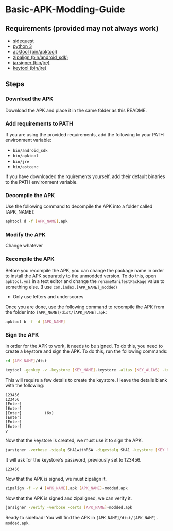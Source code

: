# Basic-APK-Modding-Guide

## Requirements (provided may not always work)
* [sidequest](https://sidequestvr.com/setup-howto)
* [python 3](https://www.python.org/downloads/)
* [apktool (bin/apktool)](https://ibotpeaches.github.io/Apktool/)
* [zipalign (bin/android_sdk)](https://developer.android.com/studio/command-line/zipalign)
* [jarsigner (bin/jre)](https://docs.oracle.com/javase/8/docs/technotes/tools/unix/jarsigner.html)
* [keytool (bin/jre)](https://docs.oracle.com/javase/8/docs/technotes/tools/unix/keytool.html)

## Steps

### Download the APK
Download the APK and place it in the same folder as this README.

### Add requirements to PATH
If you are using the provided requirements, add the following to your PATH environment variable:
* `bin/android_sdk`
* `bin/apktool`
* `bin/jre`
* `bin/astcenc`

If you have downloaded the rquirements yourself, add their default binaries to the PATH environment variable.

### Decompile the APK
Use the following command to decompile the APK into a folder called \[APK_NAME\]:
```bash
apktool d -f [APK_NAME].apk
```

### Modify the APK
Change whatever

### Recompile the APK
Before you recompile the APK, you can change the package name in order to install the APK separately to the unmodded version. To do this, open `apktool.yml` in a text editor and change the `renameManifestPackage` value to something else. (I use `com.index.[APK_NAME]_modded`)
- Only use letters and underscores

Once you are done, use the following command to recompile the APK from the folder into `[APK_NAME]/dist/[APK_NAME].apk`:
```bash
apktool b -f -d [APK_NAME]
```

### Sign the APK
in order for the APK to work, it needs to be signed. To do this, you need to create a keystore and sign the APK. To do this, run the following commands:
```bash
cd [APK_NAME]/dist
```
```bash
keytool -genkey -v -keystore [KEY_NAME].keystore -alias [KEY_ALIAS] -keyalg RSA -keysize 2048 -validity 10000
```
This will require a few details to create the keystore. I leave the details blank with the following:
```
123456
123456
[Enter]
[Enter]
[Enter]          (6x)
[Enter]
[Enter]
[Enter]
y
```
Now that the keystore is created, we must use it to sign the APK.
```bash
jarsigner -verbose -sigalg SHA1withRSA -digestalg SHA1 -keystore [KEY_NAME].keystore [APK_NAME].apk [KEY_ALIAS]
```
It will ask for the keystore's password, previously set to 123456.
```bash
123456
```
Now that the APK is signed, we must zipalign it.
```bash
zipalign -f -v 4 [APK_NAME].apk [APK_NAME]-modded.apk
```
Now that the APK is signed and zipaligned, we can verify it.
```bash
jarsigner -verify -verbose -certs [APK_NAME]-modded.apk
```
Ready to sideload! You will find the APK in `[APK_NAME]/dist/[APK_NAME]-modded.apk`.
